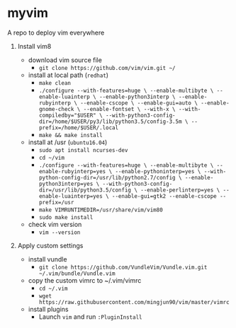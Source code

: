 # myvim
A repo to deploy vim everywhere



1. Install vim8 
	- download vim source file
		- `git clone https://github.com/vim/vim.git ~/`
	- install at local path (`redhat`)
		- `make clean`
		- `./configure --with-features=huge \
			--enable-multibyte \
			--enable-luainterp \
			--enable-python3interp \
			--enable-rubyinterp \
			--enable-cscope \
			--enable-gui=auto \
			--enable-gnome-check \
			--enable-fontset \
			--with-x \
			--with-compiledby="$USER" \
			--with-python3-config-dir=/home/$USER/py3/lib/python3.5/config-3.5m \
			--prefix=/home/$USER/.local`
		- `make && make install`
	- install at /usr (`ubuntu16.04`)
		- `sudo apt install ncurses-dev`
		- `cd ~/vim`
		- `./configure --with-features=huge \
            --enable-multibyte \
            --enable-rubyinterp=yes \
            --enable-pythoninterp=yes \
            --with-python-config-dir=/usr/lib/python2.7/config \
            --enable-python3interp=yes \
            --with-python3-config-dir=/usr/lib/python3.5/config \
            --enable-perlinterp=yes \
            --enable-luainterp=yes \
            --enable-gui=gtk2 --enable-cscope --prefix=/usr`
		- `make VIMRUNTIMEDIR=/usr/share/vim/vim80`
		- `sudo make install`
	- check vim version
		- `vim --version`

2. Apply custom settings
	- install vundle
		- `git clone https://github.com/VundleVim/Vundle.vim.git ~/.vim/bundle/Vundle.vim`
	- copy the custom vimrc to ~/.vim/vimrc
		- `cd ~/.vim`
		- `wget https://raw.githubusercontent.com/mingjun90/vim/master/vimrc`
	- install plugins
		- Launch `vim` and run `:PluginInstall`

